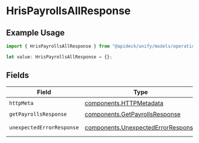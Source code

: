 # HrisPayrollsAllResponse

## Example Usage

```typescript
import { HrisPayrollsAllResponse } from "@apideck/unify/models/operations";

let value: HrisPayrollsAllResponse = {};
```

## Fields

| Field                                                                                    | Type                                                                                     | Required                                                                                 | Description                                                                              |
| ---------------------------------------------------------------------------------------- | ---------------------------------------------------------------------------------------- | ---------------------------------------------------------------------------------------- | ---------------------------------------------------------------------------------------- |
| `httpMeta`                                                                               | [components.HTTPMetadata](../../models/components/httpmetadata.md)                       | :heavy_check_mark:                                                                       | N/A                                                                                      |
| `getPayrollsResponse`                                                                    | [components.GetPayrollsResponse](../../models/components/getpayrollsresponse.md)         | :heavy_minus_sign:                                                                       | Payrolls                                                                                 |
| `unexpectedErrorResponse`                                                                | [components.UnexpectedErrorResponse](../../models/components/unexpectederrorresponse.md) | :heavy_minus_sign:                                                                       | Unexpected error                                                                         |